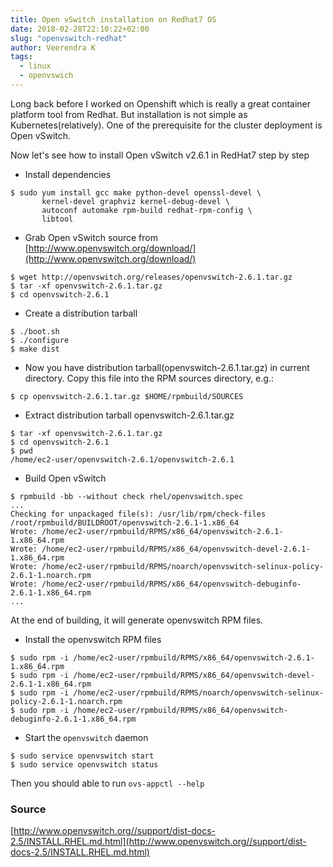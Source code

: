```yaml
---
title: Open vSwitch installation on Redhat7 OS
date: 2018-02-28T22:10:22+02:00
slug: "openvswitch-redhat"
author: Veerendra K
tags:
  - linux
  - openvswich
---
```


Long back before I worked on Openshift which is really a great container platform tool from Redhat. But installation is not simple as Kubernetes(relatively). One of the prerequisite for the cluster deployment is Open vSwitch.

Now let's see how to install Open vSwitch v2.6.1 in RedHat7 step by step

* Install dependencies
```
$ sudo yum install gcc make python-devel openssl-devel \
       kernel-devel graphviz kernel-debug-devel \
       autoconf automake rpm-build redhat-rpm-config \
       libtool
```
* Grab Open vSwitch source from [http://www.openvswitch.org/download/](http://www.openvswitch.org/download/)

```
$ wget http://openvswitch.org/releases/openvswitch-2.6.1.tar.gz
$ tar -xf openvswitch-2.6.1.tar.gz
$ cd openvswitch-2.6.1
```
* Create a distribution tarball

```
$ ./boot.sh
$ ./configure
$ make dist
```

* Now you have distribution tarball(openvswitch-2.6.1.tar.gz) in current directory. Copy this file into the RPM sources directory, e.g.:

```
$ cp openvswitch-2.6.1.tar.gz $HOME/rpmbuild/SOURCES
```

* Extract distribution tarball openvswitch-2.6.1.tar.gz

```
$ tar -xf openvswitch-2.6.1.tar.gz
$ cd openvswitch-2.6.1
$ pwd
/home/ec2-user/openvswitch-2.6.1/openvswitch-2.6.1
```

* Build Open vSwitch

```
$ rpmbuild -bb --without check rhel/openvswitch.spec
...
Checking for unpackaged file(s): /usr/lib/rpm/check-files /root/rpmbuild/BUILDROOT/openvswitch-2.6.1-1.x86_64
Wrote: /home/ec2-user/rpmbuild/RPMS/x86_64/openvswitch-2.6.1-1.x86_64.rpm
Wrote: /home/ec2-user/rpmbuild/RPMS/x86_64/openvswitch-devel-2.6.1-1.x86_64.rpm
Wrote: /home/ec2-user/rpmbuild/RPMS/noarch/openvswitch-selinux-policy-2.6.1-1.noarch.rpm
Wrote: /home/ec2-user/rpmbuild/RPMS/x86_64/openvswitch-debuginfo-2.6.1-1.x86_64.rpm
...
```
At the end of building, it will generate openvswitch RPM files.

* Install the openvswitch RPM files

```
$ sudo rpm -i /home/ec2-user/rpmbuild/RPMS/x86_64/openvswitch-2.6.1-1.x86_64.rpm
$ sudo rpm -i /home/ec2-user/rpmbuild/RPMS/x86_64/openvswitch-devel-2.6.1-1.x86_64.rpm
$ sudo rpm -i /home/ec2-user/rpmbuild/RPMS/noarch/openvswitch-selinux-policy-2.6.1-1.noarch.rpm
$ sudo rpm -i /home/ec2-user/rpmbuild/RPMS/x86_64/openvswitch-debuginfo-2.6.1-1.x86_64.rpm
```

* Start the `openvswitch` daemon

```
$ sudo service openvswitch start
$ sudo service openvswitch status
```
Then you should able to run `ovs-appctl --help`

### Source
[http://www.openvswitch.org//support/dist-docs-2.5/INSTALL.RHEL.md.html](http://www.openvswitch.org//support/dist-docs-2.5/INSTALL.RHEL.md.html)